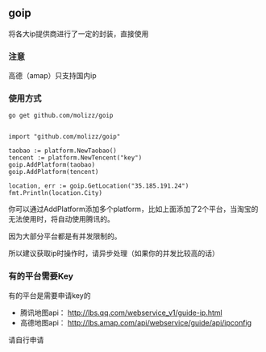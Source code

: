 ## goip

将各大ip提供商进行了一定的封装，直接使用

### 注意

高德（amap）只支持国内ip

### 使用方式


`go get github.com/molizz/goip`

```golang

import "github.com/molizz/goip"

taobao := platform.NewTaobao()
tencent := platform.NewTencent("key")
goip.AddPlatform(taobao)
goip.AddPlatform(tencent)

location, err := goip.GetLocation("35.185.191.24")
fmt.Println(location.City)

```

你可以通过AddPlatform添加多个platform，比如上面添加了2个平台，当淘宝的无法使用时，将自动使用腾讯的。

因为大部分平台都是有并发限制的。

所以建议获取ip时操作时，请异步处理（如果你的并发比较高的话）

### 有的平台需要Key

有的平台是需要申请key的

- 腾讯地图api： http://lbs.qq.com/webservice_v1/guide-ip.html
- 高德地图api： http://lbs.amap.com/api/webservice/guide/api/ipconfig

请自行申请